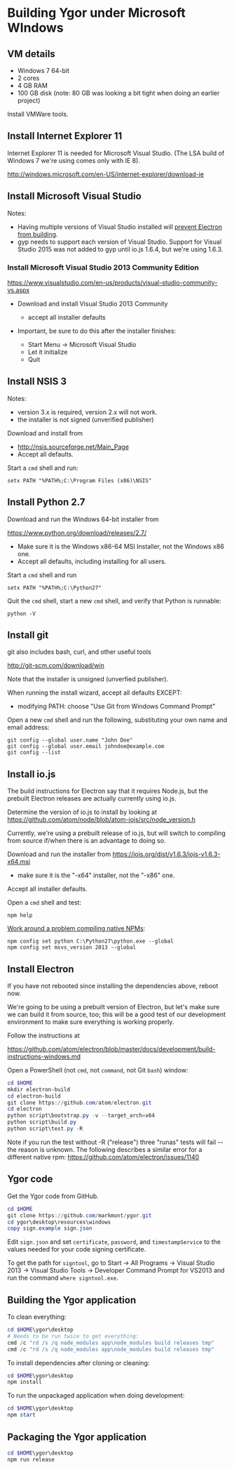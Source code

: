 
# Building Ygor under Microsoft WIndows

## VM details

  * Windows 7 64-bit
  * 2 cores
  * 4 GB RAM
  * 100 GB disk (note: 80 GB was looking a bit tight when doing an earlier project)

Install VMWare tools.


## Install Internet Explorer 11

Internet Explorer 11 is needed for Microsoft Visual Studio.  (The LSA build of Windows 7 we're using comes only with IE 8).

http://windows.microsoft.com/en-US/internet-explorer/download-ie


## Install Microsoft Visual Studio

Notes:

  * Having multiple versions of Visual Studio installed will [prevent Electron from building](https://github.com/atom/electron/issues/1140).
  * gyp needs to support each version of Visual Studio.  Support for Visual Studio 2015 was not added to gyp until io.js 1.6.4, but we're using 1.6.3.

### Install Microsoft Visual Studio 2013 Community Edition

https://www.visualstudio.com/en-us/products/visual-studio-community-vs.aspx

  * Download and install Visual Studio 2013 Community
    * accept all installer defaults

  * Important, be sure to do this after the installer finishes:
    * Start Menu -> Microsoft Visual Studio
    * Let it initialize
    * Quit


## Install NSIS 3

Notes:

  * version 3.x is required, version 2.x will not work.
  * the installer is not signed (unverified publisher)

Download and install from

  * http://nsis.sourceforge.net/Main_Page
  * Accept all defaults.

Start a `cmd` shell and run:

```batchfile
setx PATH "%PATH%;C:\Program Files (x86)\NSIS"
```


## Install Python 2.7

Download and run the Windows 64-bit installer from

https://www.python.org/download/releases/2.7/

  * Make sure it is the Windows x86-64 MSI Installer, not the Windows x86 one.
  * Accept all defaults, including installing for all users.

Start a `cmd` shell and run

```batchfile
setx PATH "%PATH%;C:\Python27"
```

Quit the `cmd` shell, start a new `cmd` shell, and verify that Python is runnable:

```batchfile
python -V
```


## Install git

git also includes bash, curl, and other useful tools

http://git-scm.com/download/win

Note that the installer is unsigned (unverfied publisher).

When running the install wizard, accept all defaults EXCEPT:

  * modifying PATH: choose "Use Git from Windows Command Prompt"

Open a new `cmd` shell and run the following, substituting your own name and email address:

```batchfile
git config --global user.name "John Doe"
git config --global user.email johndoe@example.com
git config --list
```


## Install io.js

The build instructions for Electron say that it requires Node.js, but the prebuilt Electron releases are actually currently using io.js.

Determine the version of io.js to install by looking at
https://github.com/atom/node/blob/atom-iojs/src/node_version.h

Currently, we're using a prebuilt release of io.js, but will switch to compiling from source if/when there is an advantage to doing so.

Download and run the installer from
https://iojs.org/dist/v1.6.3/iojs-v1.6.3-x64.msi

  * make sure it is the "-x64" installer, not the "-x86" one.


Accept all installer defaults.

Open a `cmd` shell and test:

```batchfile
npm help
```

[Work around a problem compiling native NPMs](https://stackoverflow.com/questions/14278417/cannot-install-node-modules-that-require-compilation-on-windows-7-x64-vs2012):

```batchfile
npm config set python C:\Python27\python.exe --global
npm config set msvs_version 2013 --global
```


## Install Electron

If you have not rebooted since installing the dependencies above, reboot now.

We're going to be using a prebuilt version of Electron, but let's make sure we can build it from source, too; this will be a good test of our development environment to make sure everything is working properly.

Follow the instructions at

https://github.com/atom/electron/blob/master/docs/development/build-instructions-windows.md

Open a PowerShell (not `cmd`, not `command`, not Git `bash`) window:

```powershell
cd $HOME
mkdir electron-build
cd electron-build
git clone https://github.com/atom/electron.git
cd electron
python script\bootstrap.py -v --target_arch=x64
python script\build.py
python script\test.py -R
```

Note if you run the test without -R ("release") three "runas" tests will fail -- the reason is unknown.  The following describes a similar error for a different native rpm:
https://github.com/atom/electron/issues/1140


## Ygor code

Get the Ygor code from GitHub.

```powershell
cd $HOME
git clone https://github.com/markmont/ygor.git
cd ygor\desktop\resources\windows
copy sign.example sign.json
```

Edit `sign.json` and set `certificate`, `password`, and `timestampService` to the values needed for your code signing certificate.

To get the path for `signtool`, go to Start -> All Programs -> Visual Studio 2013 -> Visual Studio Tools -> Developer Command Prompt for VS2013 and run the command `where signtool.exe`.


## Building the Ygor application

To clean everything:

```powershell
cd $HOME\ygor\desktop
# Needs to be run twice to get everything:
cmd /c "rd /s /q node_modules app\node_modules build releases tmp"
cmd /c "rd /s /q node_modules app\node_modules build releases tmp"
```


To install dependencies after cloning or cleaning:

```powershell
cd $HOME\ygor\desktop
npm install
```

To run the unpackaged application when doing development:

```powershell
cd $HOME\ygor\desktop
npm start
```

## Packaging the Ygor application

```powershell
cd $HOME\ygor\desktop
npm run release
```

